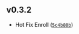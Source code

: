 ## v0.3.2

- Hot Fix Enroll ([`5c4b80b`](https://github.com/https://github.com/Belo-RenaruX/crp-ts-server/commit/5c4b80b))

